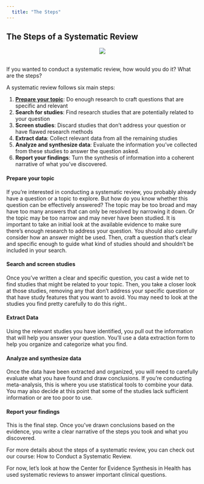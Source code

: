 ```yaml
---
  title: "The Steps"
---
```


## The Steps of a Systematic Review



<center>
<img src="{{site.baseurl}}/img/sys_rev.png" >
</center>

<br>


If you wanted to conduct a systematic review, how would you do it?  What are the steps?

A systematic review follows six main steps:

1. **[Prepare your topic](#prepare-your-topic)**: Do enough research to craft questions that are specific and relevant
2. **Search for studies**: Find research studies that are potentially related to your question
3.  **Screen studies**: Discard studies that don’t address your question or have flawed research methods
4. **Extract data**: Collect  relevant data from all the remaining studies
5. **Analyze and synthesize data**: Evaluate the information you’ve collected from these studies to answer the question asked.
6. **Report your findings**: Turn the synthesis of information into a coherent narrative of what you’ve discovered.

#### Prepare your topic

If you’re interested in conducting a systematic review, you probably already have a question or a topic to explore. But how do you know whether this question can be effectively answered? The topic may be too broad and may have too many answers that can only be resolved by narrowing it down. Or the topic may be too narrow and may never have been studied. It is important to take an initial look at the available evidence to make sure there’s enough research to address your question. You should also carefully consider how an answer might be used. Then, craft a question that’s clear and specific enough to guide what kind of studies should and shouldn’t be included in your search.  

#### Search and screen studies

Once you’ve written a clear and specific question, you cast a wide net to find studies that might be related to your topic. Then, you take a closer look at those studies, removing any that don’t address your specific question or that have study features that you want to avoid. You may need to look at the studies you find pretty carefully to do this right..

#### Extract Data

Using the relevant studies you have identified, you pull out the information that will help you answer your question. You’ll use a data extraction form to help you organize and categorize what you find.  

#### Analyze and synthesize data

Once the data have been extracted and organized, you will need to carefully evaluate what you have found  and draw conclusions. If you’re conducting meta-analysis, this is where you use statistical tools to combine your data. You may also decide at this point that some of the studies lack sufficient information or are too poor to use.

#### Report your findings

This is the final step. Once you’ve drawn conclusions based on the evidence, you write a clear narrative of the steps you took and what you discovered. 

For more details about the steps of a systematic review, you can check out our course: How to Conduct a Systematic Review. 

For now, let’s look at how the Center for Evidence Synthesis in Health has used systematic reviews to answer important clinical questions. 

